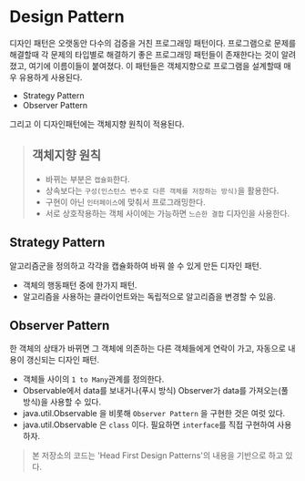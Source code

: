 # Design Pattern

디자인 패턴은 오랫동안 다수의 검증을 거친 프로그래밍 패턴이다.
프로그램으로 문제를 해결할때 각 문제의 타입별로 해결하기 좋은 프로그래밍 패턴들이 존재한다는 것이 알려졌고, 여기에 이름이들이 붙여졌다.
이 패턴들은 객체지향으로 프로그램을 설계할때 매우 유용하게 사용된다.

* Strategy Pattern
* Observer Pattern

그리고 이 디자인패턴에는 객체지향 원칙이 적용된다.

> ## 객체지향 원칙
> 
> * 바뀌는 부분은 `캡슐화`한다.
> * 상속보다는 `구성(인스턴스 변수로 다른 객체를 저장하는 방식)`을 활용한다.
> * 구현이 아닌 `인터페이스`에 맞춰서 프로그래밍한다.
> * 서로 상호작용하는 객체 사이에는 가능하면 `느슨한 결합` 디자인을 사용한다.

## Strategy Pattern
알고리즘군을 정의하고 각각을 캡슐화하여 바꿔 쓸 수 있게 만든 디자인 패턴.
* 객체의 행동패턴 중에 한가지 패턴.
* 알고리즘을 사용하는 클라이언트와는 독립적으로 알고리즘을 변경할 수 있음.

## Observer Pattern
한 객체의 상태가 바뀌면 그 객체에 의존하는 다른 객체들에게 연락이 가고, 자동으로 내용이 갱신되는 디자인 패턴.
* 객체들 사이의 `1 to Many`관계를 정의한다.
* Observable에서 data를 보내거나(푸시 방식) Observer가 data를 가져오는(풀 방식)을 사용할 수 있다.
* java.util.Observable 을 비롯해 `Observer Pattern` 을 구현한 것은 여럿 있다.
* java.util.Observable 은 `class` 이다. 필요하면 `interface`를 직접 구현하여 사용하자.

> 본 저장소의 코드는 'Head First Design Patterns'의 내용을 기반으로 하고 있다.